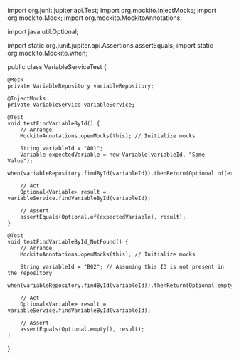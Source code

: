 import org.junit.jupiter.api.Test;
import org.mockito.InjectMocks;
import org.mockito.Mock;
import org.mockito.MockitoAnnotations;

import java.util.Optional;

import static org.junit.jupiter.api.Assertions.assertEquals;
import static org.mockito.Mockito.when;

public class VariableServiceTest {

    @Mock
    private VariableRepository variableRepository;

    @InjectMocks
    private VariableService variableService;

    @Test
    void testFindVariableById() {
        // Arrange
        MockitoAnnotations.openMocks(this); // Initialize mocks
        
        String variableId = "A01";
        Variable expectedVariable = new Variable(variableId, "Some Value");
        when(variableRepository.findById(variableId)).thenReturn(Optional.of(expectedVariable));
        
        // Act
        Optional<Variable> result = variableService.findVariableById(variableId);
        
        // Assert
        assertEquals(Optional.of(expectedVariable), result);
    }
    
    @Test
    void testFindVariableById_NotFound() {
        // Arrange
        MockitoAnnotations.openMocks(this); // Initialize mocks
        
        String variableId = "B02"; // Assuming this ID is not present in the repository
        when(variableRepository.findById(variableId)).thenReturn(Optional.empty());
        
        // Act
        Optional<Variable> result = variableService.findVariableById(variableId);
        
        // Assert
        assertEquals(Optional.empty(), result);
    }
}